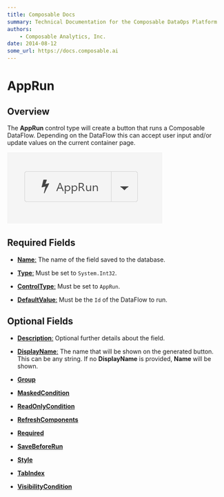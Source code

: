 ```yaml
---
title: Composable Docs
summary: Technical Documentation for the Composable DataOps Platform
authors:
    - Composable Analytics, Inc.
date: 2014-08-12
some_url: https://docs.composable.ai
---
```


# AppRun

## Overview

The **AppRun** control type will create a button that runs a Composable DataFlow. Depending on the DataFlow this can accept user input and/or update values on the current container page.

![AppRun](../img/AppRun.PNG)

## Required Fields

- [**Name**:](../06.Setting-Details/Name.md) The name of the field saved to the database.

- [**Type**:](../06.Setting-Details/Type.md) Must be set to `System.Int32`.

- [**ControlType**:](../06.Setting-Details/ControlType.md) Must be set to `AppRun`.

- [**DefaultValue**:](../06.Setting-Details/DefaultValue.md) Must be the `Id` of the DataFlow to run.

## Optional Fields

- [**Description**:](../06.Setting-Details/Description.md) Optional further details about the field.

- [**DisplayName**:](../06.Setting-Details/DisplayName.md) The name that will be shown on the generated button. This can be any string. If no **DisplayName** is provided, **Name** will be shown.

- [**Group**](../06.Setting-Details/Group.md)

- [**MaskedCondition**](../06.Setting-Details/MaskedCondition.md)

- [**ReadOnlyCondition**](../06.Setting-Details/ReadOnlyCondition.md)

- [**RefreshComponents**](../06.Setting-Details/RefreshComponents.md)

- [**Required**](../06.Setting-Details/Required.md)

- [**SaveBeforeRun**](../06.Setting-Details/SaveBeforeRun.md)

- [**Style**](../06.Setting-Details/Style.md)

- [**TabIndex**](../06.Setting-Details/TabIndex.md)

- [**VisibilityCondition**](../06.Setting-Details/VisibilityCondition.md)
